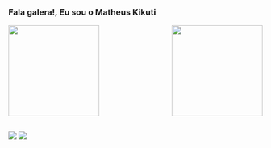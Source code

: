 ### Fala galera!, Eu sou o Matheus Kikuti 

<div>
  
  <img  height="180em" src="https://github-readme-stats.vercel.app/api?username=KikuTiii&show_icons=true&theme=great-gatsby&include_all_commits=true&count_private=true"/>
  <img align="right" height="180em" src="https://github-readme-stats.vercel.app/api/top-langs/?username=KikuTiii&layout=compact&langs_count=16&theme=great-gatsby"/>
</div>


  ##
  
  
   
<div> 

  <a href="https://www.instagram.com/matheuskikuti" target="_blank"><img src="https://img.shields.io/badge/-Instagram-%23E4405F?style=for-the-badge&logo=instagram&logoColor=white" target="_blank"></a>
  <a href="https://www.linkedin.com/in/matheus-kikuti-s-37a8381b5" target="_blank"><img src="https://img.shields.io/badge/-LinkedIn-%230077B5?style=for-the-badge&logo=linkedin&logoColor=white" target="_blank"></a> 
  </div>
